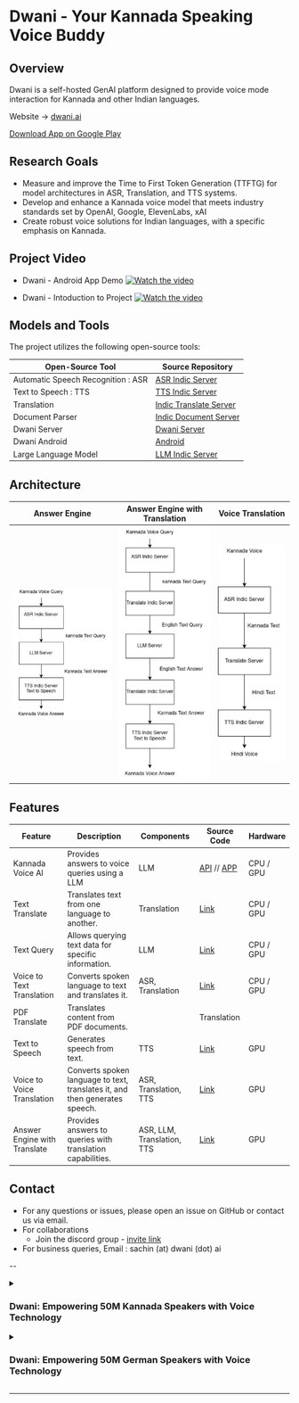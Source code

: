 # Dwani - Your Kannada Speaking Voice Buddy

## Overview

Dwani is a self-hosted GenAI platform designed to provide voice mode interaction for Kannada and other Indian languages. 


Website -> [dwani.ai](https://dwani.ai)

[Download App on Google Play](
https://play.google.com/store/apps/details?id=com.slabstech.dhwani.voiceai&pcampaignid=web_share)

## Research Goals

- Measure and improve the Time to First Token Generation (TTFTG) for model architectures in ASR, Translation, and TTS systems.
- Develop and enhance a Kannada voice model that meets industry standards set by OpenAI, Google, ElevenLabs, xAI
- Create robust voice solutions for Indian languages, with a specific emphasis on Kannada.


## Project Video
    
- Dwani - Android App Demo
[![Watch the video](https://img.youtube.com/vi/TbplM-lWSL4/hqdefault.jpg)](https://youtube.com/shorts/TbplM-lWSL4)

- Dwani - Intoduction to Project
[![Watch the video](https://img.youtube.com/vi/kqZZZjbeNVk/hqdefault.jpg)](https://youtu.be/kqZZZjbeNVk)


## Models and Tools

The project utilizes the following open-source tools:

| Open-Source Tool                       | Source Repository                                          | 
|---------------------------------------|-------------------------------------------------------------|
| Automatic Speech Recognition : ASR   | [ASR Indic Server](https://github.com/slabstech/asr-indic-server) | 
| Text to Speech : TTS                  | [TTS Indic Server](https://github.com/slabstech/tts-indic-server)  | 
| Translation                           | [Indic Translate Server](https://github.com/slabstech/indic-translate-server) | 
| Document Parser                       | [Indic Document Server](https://github.com/slabstech/docs-indic-server) |
| Dwani Server | [Dwani Server](https://github.com/slabstech/dhwani-server) | 
| Dwani Android | [Android](https://github.com/slabstech/dhwani-android) |
| Large Language Model                  | [LLM Indic Server](https://github.com/slabstech/llm-indic-server_cpu) | 


## Architecture

| Answer Engine| Answer Engine with Translation                                 | Voice Translation                          |
|----------|-----------------------------------------------|---------------------------------------------|
| ![Answer Engine](docs/workflow/kannada-answer-engine.drawio.png "Engine") | ![Answer Engine Translation](docs/workflow/kannada-answer-engine-translate.png "Engine") | ![Voice Translation](docs/workflow/voice-translation.drawio.png "Voice Translation") |

## Features

| Feature                      | Description                                                                 |  Components          | Source Code       | Hardware       |
|------------------------------|-----------------------------------------------------------------------------|-----------|---------------------|---------------|
| Kannada Voice AI                | Provides answers to voice queries using a LLM                     | LLM                 | [API](ux/answer_engine/app.py) // [APP](ux/answer_engine/local/app.py)          | CPU / GPU |
| Text Translate               | Translates text from one language to another.                                |  Translation         | [Link](ux/text_translate/app.py)          | CPU / GPU | 
| Text Query                   | Allows querying text data for specific information.                          | LLM                 | [Link](ux/text_query/app.py)          | CPU / GPU |
| Voice to Text Translation    | Converts spoken language to text and translates it.                          |  ASR, Translation    | [Link](ux/voice_to_text_translation/app.py)          | CPU / GPU |
| PDF Translate                | Translates content from PDF documents.                                       |  | Translation         |           | GPU |
| Text to Speech           | Generates speech from text.                                                  |  TTS                 | [Link](ux/text_to_speech/app.py)          | GPU |
| Voice to Voice Translation   | Converts spoken language to text, translates it, and then generates speech.   |  ASR, Translation, TTS| [Link](ux/voice_to_voice_translation/app.py)          | GPU |
| Answer Engine with Translate| Provides answers to queries with translation capabilities.                   |  ASR, LLM, Translation, TTS|  [Link](ux/answer_engine_translate/app.py)          | GPU|

## Contact
- For any questions or issues, please open an issue on GitHub or contact us via email.
- For collaborations
  - Join the discord group - [invite link](https://discord.gg/WZMCerEZ2P) 
- For business queries, Email : sachin (at) dwani (dot) ai


<!-- 

- [Link](https://github.com/sachinsshetty/onwards/blob/main/idea/2025/2025-02-24-gpu-access.md)

- [Doc](https://docs.google.com/document/d/e/2PACX-1vRRNjjDrbjAGDQgUWtA5LR0TzwviNn61GYpn3Xm0-WKZrjjTyH2GhDdyY80pNp82oQdAfb60auQvVRW/pub)


-->

--
<details> 



<summary>


### Dwani: Empowering 50M Kannada Speakers with Voice Technology
</summary>

Dialect barriers: Voice assistants (e.g., Siri, Alexa) struggle with German dialects, excluding speakers like Anna, a visually impaired grandmother in Munich.


## The Problem

Picture Shyamala, a Kannada-speaking farmer from Karnataka, unable to use voice apps—they don’t understand her language. For 50 million Kannada speakers, technology feels out of reach, excluding them from digital access and opportunities.

Dwani changes that. Our open-source voice assistant speaks Kannada fluently, helping people like Shyamala with everyday tasks—asking questions, translating, or describing images—all in their native tongue. It’s private, works offline, and runs on affordable devices, designed with Karnataka’s heart in mind.

We’re live on the Play Store with 10,000+ downloads and a growing community. Dwani’s built to scale, ready to serve 1 billion voices across India’s 22 languages in a market craving local solutions.

No one else offers Kannada voice tech—Dwani’s unique, community-driven, and culturally true.

We’re seeking €100,000 to reach 100,000 users and refine our tech, partnering to include millions in the digital world.

Let’s give 50 million voices a chance to be heard. Join us.


</details> 


<details> 



<summary>

### Dwani: Empowering 50M German Speakers with Voice Technology

</summary>
## The Problem
Imagine Anna, a visually impaired grandmother in Munich, unable to use voice assistants like Siri or Alexa because they don’t understand her German dialect or respect her privacy. Over 50 million German speakers face this reality: excluded from digital access due to English-centric tech, cloud-based data risks, and limited accessibility for non-English speakers and people with disabilities.

## The Vision
Dwani bridges this gap, empowering 50M+ German speakers across Germany, Austria, and Switzerland with voice technology that’s accessible, private, and tailored to their language and culture. From Anna to students in Berlin, we envision a world where everyone’s voice is heard.

## The Solution
Dwani is a German-speaking voice assistant that’s open-source, privacy-first, and community-driven. Key features include:
- Fluent German voice queries (e.g., “Was ist das Wetter in Berlin?”).
- Real-time translation and German document summaries.
- On-premise setup for data security.

Built with AI (ASR, TTS, LLMs), Dwani ensures natural, dialect-aware interactions.

## Market Opportunity
- **Immediate**: 50M+ German speakers in Germany (80M population), Austria (9M), Switzerland (5M).
- **Future**: Scalable to 300M+ European users across 10+ languages.
- **Trend**: Growing demand for regional, privacy-focused tech solutions.

## Competitive Advantage
Unlike Siri or Alexa, Dwani is:
- **German-first**: Tailored for dialects and culture.
- **Privacy-focused**: On-premise for secure, offline use.
- **Open-source**: Transparent and community-driven.
- **Scalable**: Ready for other European languages.

## Traction
- Live on Google Play Store with a German interface.
- 1,000+ beta users testing in German-speaking regions.
- 500+ GitHub stars for open-source repos.

## Business Model
- **Enterprise**: License Dwani for German businesses (healthcare, education).
- **Partnerships**: Collaborate with German tech firms and universities.
- **Freemium**: Free basic features; premium for unlimited use.

## Financials & Ask
- **Current Costs**: €7,500/month (€2,500 servers, €5,000 salaries).
- **Seeking**: €100,000 seed funding for a 12-month runway to:
  - Enhance AI accuracy (50%).
  - Develop German-focused features (30%).
  - Reach 100,000 users (20%).

## Roadmap (2025)
- **Q1**: Launch real-time German voice AI.
- **Q2**: Support Austrian/Swiss German dialects.
- **Q3**: Roll out enterprise solutions.
- **Q4**: Achieve 100,000 German users.

## Team
- **Sachin Shetty**: Software Engineer (GenAI, full-stack), passionate about accessible voice tech for German speakers.

## Call to Action
Join us to bring Dwani to Anna and millions of German speakers. Let’s make voice technology inclusive, private, and German-first.

</details> 

---
